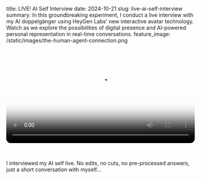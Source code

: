 title: LIVE! AI Self Interview
date: 2024-10-21
slug: live-ai-self-interview
summary: In this groundbreaking experiment, I conduct a live interview with my AI doppelgänger using HeyGen Labs' new interactive avatar technology. Watch as we explore the possibilities of digital presence and AI-powered personal representation in real-time conversations.
feature_image: /static/images/the-human-agent-connection.png

<video src="/static/videos/Live Self Interview.mp4" controls poster="/static/images/your-thumbnail.jpg" width="100%" style="max-width: 100%; border-radius: 12px;"></video>

<br>

<p>I interviewed my AI self live. No edits, no cuts, no pre-processed answers, just a short conversation with myself...</p>
